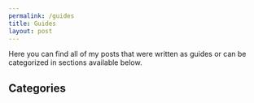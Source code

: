 ```yaml
---
permalink: /guides
title: Guides
layout: post
---
```


Here you can find all of my posts that were written as guides or can be categorized in sections available below.

## Categories
